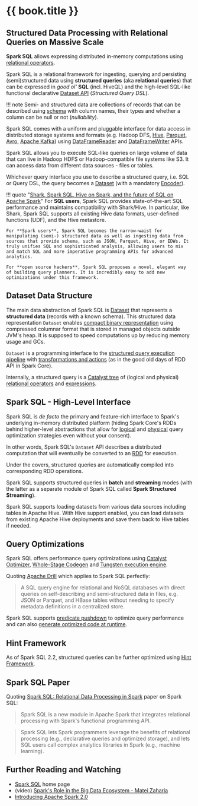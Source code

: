 # {{ book.title }}

## Structured Data Processing with Relational Queries on Massive Scale

**Spark SQL** allows expressing distributed in-memory computations using [relational operators](logical-operators/index.md).

Spark SQL is a relational framework for ingesting, querying and persisting (semi)structured data using **structured queries** (aka **relational queries**) that can be expressed in _good ol'_ **SQL** (incl. HiveQL) and the high-level SQL-like functional declarative [Dataset API](Dataset.md) (_Structured Query DSL_).

!!! note
    Semi- and structured data are collections of records that can be described using [schema](types/index.md) with column names, their types and whether a column can be null or not (_nullability_).

Spark SQL comes with a uniform and pluggable interface for data access in distributed storage systems and formats (e.g. Hadoop DFS, [Hive](hive/index.md), [Parquet](parquet/index.md), [Avro](avro/index.md), [Apache Kafka](kafka/index.md)) using [DataFrameReader](DataFrameReader.md) and [DataFrameWriter](DataFrameWriter.md) APIs.

Spark SQL allows you to execute SQL-like queries on large volume of data that can live in Hadoop HDFS or Hadoop-compatible file systems like S3. It can access data from different data sources - files or tables.

Whichever query interface you use to describe a structured query, i.e. SQL or Query DSL, the query becomes a [Dataset](Dataset.md) (with a mandatory [Encoder](Encoder.md)).

!!! quote "[Shark, Spark SQL, Hive on Spark, and the future of SQL on Apache Spark](https://databricks.com/blog/2014/07/01/shark-spark-sql-hive-on-spark-and-the-future-of-sql-on-spark.html)"
    For **SQL users**, Spark SQL provides state-of-the-art SQL performance and maintains compatibility with Shark/Hive. In particular, like Shark, Spark SQL supports all existing Hive data formats, user-defined functions (UDF), and the Hive metastore.

    For **Spark users**, Spark SQL becomes the narrow-waist for manipulating (semi-) structured data as well as ingesting data from sources that provide schema, such as JSON, Parquet, Hive, or EDWs. It truly unifies SQL and sophisticated analysis, allowing users to mix and match SQL and more imperative programming APIs for advanced analytics.

    For **open source hackers**, Spark SQL proposes a novel, elegant way of building query planners. It is incredibly easy to add new optimizations under this framework.

## Dataset Data Structure

The main data abstraction of Spark SQL is [Dataset](Dataset.md) that represents a **structured data** (records with a known schema). This structured data representation `Dataset` enables [compact binary representation](tungsten/index.md) using compressed columnar format that is stored in managed objects outside JVM's heap. It is supposed to speed computations up by reducing memory usage and GCs.

`Dataset` is a programming interface to the [structured query execution pipeline](QueryExecution.md) with [transformations and actions](spark-sql-dataset-operators.md) (as in the good old days of RDD API in Spark Core).

Internally, a structured query is a [Catalyst tree](catalyst/index.md) of (logical and physical) [relational operators](catalyst/QueryPlan.md) and [expressions](expressions/Expression.md).

## Spark SQL - High-Level Interface

Spark SQL is _de facto_ the primary and feature-rich interface to Spark's underlying in-memory distributed platform (hiding Spark Core's RDDs behind higher-level abstractions that allow for [logical](SparkOptimizer.md#batches) and [physical](SparkPlanner.md#strategies) query optimization strategies even without your consent).

In other words, Spark SQL's `Dataset` API describes a distributed computation that will eventually be converted to an [RDD](QueryExecution.md#toRdd) for execution.

Under the covers, structured queries are automatically compiled into corresponding RDD operations.

Spark SQL supports structured queries in **batch** and **streaming** modes (with the latter as a separate module of Spark SQL called **Spark Structured Streaming**).

Spark SQL supports loading datasets from various data sources including tables in Apache Hive. With Hive support enabled, you can load datasets from existing Apache Hive deployments and save them back to Hive tables if needed.

## Query Optimizations

Spark SQL offers performance query optimizations using [Catalyst Optimizer](catalyst/Optimizer.md), [Whole-Stage Codegen](whole-stage-code-generation/index.md) and [Tungsten execution engine](tungsten/index.md).

Quoting [Apache Drill](https://drill.apache.org/) which applies to Spark SQL perfectly:

> A SQL query engine for relational and NoSQL databases with direct queries on self-describing and semi-structured data in files, e.g. JSON or Parquet, and HBase tables without needing to specify metadata definitions in a centralized store.

Spark SQL supports [predicate pushdown](logical-optimizations/PushDownPredicate.md) to optimize query performance and can also [generate optimized code at runtime](catalyst/Optimizer.md).

## Hint Framework

As of Spark SQL 2.2, structured queries can be further optimized using [Hint Framework](new-and-noteworthy/hint-framework.md).

## Spark SQL Paper

Quoting [Spark SQL: Relational Data Processing in Spark](http://people.csail.mit.edu/matei/papers/2015/sigmod_spark_sql.pdf) paper on Spark SQL:

> Spark SQL is a new module in Apache Spark that integrates relational processing with Spark's functional programming API.

> Spark SQL lets Spark programmers leverage the benefits of relational processing (e.g., declarative
queries and optimized storage), and lets SQL users call complex analytics libraries in Spark (e.g., machine learning).

## Further Reading and Watching

* [Spark SQL](http://spark.apache.org/sql/) home page
* (video) [Spark's Role in the Big Data Ecosystem - Matei Zaharia](https://youtu.be/e-Ys-2uVxM0?t=6m44s)
* [Introducing Apache Spark 2.0](https://databricks.com/blog/2016/07/26/introducing-apache-spark-2-0.html)
